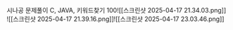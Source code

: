 시나공 문제풀이 
C, JAVA, 키워드찾기 100![[스크린샷 2025-04-17 21.34.03.png]]
![[스크린샷 2025-04-17 21.39.16.png]]![[스크린샷 2025-04-17 23.03.46.png]]
